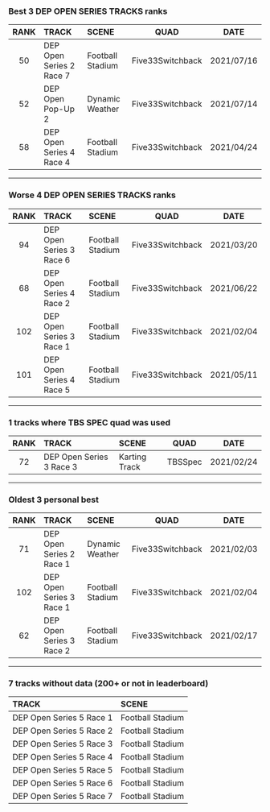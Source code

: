 ### Best 3 DEP OPEN SERIES TRACKS ranks
|RANK|TRACK|SCENE|QUAD|DATE|
|:---:|:---|:---|:---:|:---:|
|50|DEP Open Series 2 Race 7|Football Stadium|Five33Switchback|2021/07/16|
|52|DEP Open Pop-Up 2|Dynamic Weather|Five33Switchback|2021/07/14|
|58|DEP Open Series 4 Race 4|Football Stadium|Five33Switchback|2021/04/24|
---
### Worse 4 DEP OPEN SERIES TRACKS ranks
|RANK|TRACK|SCENE|QUAD|DATE|
|:---:|:---|:---|:---:|:---:|
|94|DEP Open Series 3 Race 6|Football Stadium|Five33Switchback|2021/03/20|
|68|DEP Open Series 4 Race 2|Football Stadium|Five33Switchback|2021/06/22|
|102|DEP Open Series 3 Race 1|Football Stadium|Five33Switchback|2021/02/04|
|101|DEP Open Series 4 Race 5|Football Stadium|Five33Switchback|2021/05/11|
---
### 1 tracks where TBS SPEC quad was used
|RANK|TRACK|SCENE|QUAD|DATE|
|:---:|:---|:---|:---:|:---:|
|72|DEP Open Series 3 Race 3|Karting Track|TBSSpec|2021/02/24|
---
### Oldest 3 personal best
|RANK|TRACK|SCENE|QUAD|DATE|
|:---:|:---|:---|:---:|:---:|
|71|DEP Open Series 2 Race 1|Dynamic Weather|Five33Switchback|2021/02/03|
|102|DEP Open Series 3 Race 1|Football Stadium|Five33Switchback|2021/02/04|
|62|DEP Open Series 3 Race 2|Football Stadium|Five33Switchback|2021/02/17|
---
### 7 tracks without data (200+ or not in leaderboard)
|TRACK|SCENE|
|:---|:---|
|DEP Open Series 5 Race 1|Football Stadium|
|DEP Open Series 5 Race 2|Football Stadium|
|DEP Open Series 5 Race 3|Football Stadium|
|DEP Open Series 5 Race 4|Football Stadium|
|DEP Open Series 5 Race 5|Football Stadium|
|DEP Open Series 5 Race 6|Football Stadium|
|DEP Open Series 5 Race 7|Football Stadium|
